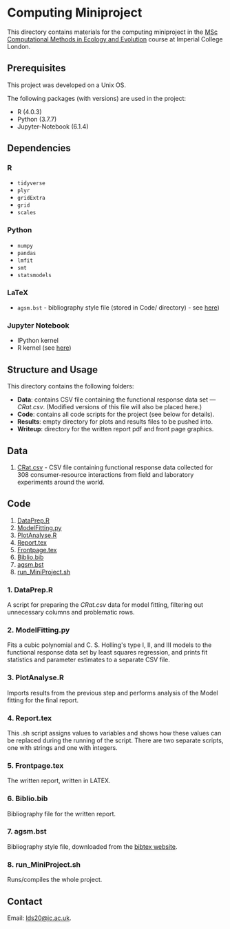 # Computing Miniproject

This directory contains materials for the computing miniproject in the [MSc Computational Methods in Ecology and Evolution](https://www.imperial.ac.uk/study/pg/life-sciences/computational-methods-ecology-evolution/) course at Imperial College London.

## Prerequisites

This project was developed on a Unix OS.

The following packages (with versions) are used in the project:
* R (4.0.3)
* Python (3.7.7)
* Jupyter-Notebook (6.1.4)

## Dependencies

### R
* `tidyverse` 
* `plyr` 
* `gridExtra`
* `grid`
* `scales`

### Python
* `numpy`
* `pandas`  
* `lmfit`
* `smt`
* `statsmodels`

### LaTeX
* `agsm.bst` - bibliography style file (stored in Code/ directory) - see [here](http://ftp.math.utah.edu/pub/tex/bibtex/agsm.bst))

### Jupyter Notebook
* IPython kernel
* R kernel (see [here](https://github.com/IRkernel/IRkernel))

## Structure and Usage

This directory contains the following folders:
* **Data**: contains CSV file containing the functional response data set — 
*CRat.csv*. (Modified versions of this file will also be placed here.)
* **Code**: contains all code scripts for the project (see below for details).
* **Results**: empty directory for plots and results files to be pushed into.
* **Writeup**: directory for the written report pdf and front page graphics.

## Data
1. [CRat.csv](https://github.com/ldswaby/CMEECourseWork/blob/master/MiniProject/Data/CRat.csv) - CSV file containing functional response data collected for 308 consumer-resource interactions from field and laboratory experiments around the world.

## Code
1. [DataPrep.R](https://github.com/ldswaby/CMEECourseWork/blob/master/MiniProject/Code/DataPrep.R)
2. [ModelFitting.py](https://github.com/ldswaby/CMEECourseWork/blob/master/MiniProject/Code/ModelFitting.py)
3. [PlotAnalyse.R](https://github.com/ldswaby/CMEECourseWork/blob/master/MiniProject/Code/PlotAnalyse.R)
4. [Report.tex](https://github.com/ldswaby/CMEECourseWork/blob/master/MiniProject/Code/Report.tex)
5. [Frontpage.tex](https://github.com/ldswaby/CMEECourseWork/blob/master/MiniProject/Code/Frontpage.tex)
6. [Biblio.bib](https://github.com/ldswaby/CMEECourseWork/blob/master/MiniProject/Code/Biblio.bib)
7. [agsm.bst](https://github.com/ldswaby/CMEECourseWork/blob/master/MiniProject/Code/agsm.bst)
8. [run_MiniProject.sh](https://github.com/ldswaby/CMEECourseWork/blob/master/MiniProject/Code/run_MiniProject.sh)

### 1. DataPrep.R

A script for preparing the *CRat.csv* data for model fitting, filtering out unnecessary columns and problematic rows.

### 2. ModelFitting.py

Fits a cubic polynomial and C. S. Holling's type I, II, and III models to the functional response data set by least squares regression,
and prints fit statistics and parameter estimates to a separate CSV file.

### 3. PlotAnalyse.R

Imports results from the previous step and performs analysis of the Model fitting for the final report.

### 4. Report.tex

This .sh script assigns values to variables and shows how these values can be replaced during the running of the script. There are two separate scripts, one with strings and one with integers.

### 5. Frontpage.tex

The written report, written in LATEX.

### 6. Biblio.bib

Bibliography file for the written report.

### 7. agsm.bst

Bibliography style file, downloaded from the [bibtex website](http://ftp.math.utah.edu/pub/tex/bibtex/agsm.bst).

### 8. run_MiniProject.sh

Runs/compiles the whole project. 

## Contact

Email: <lds20@ic.ac.uk>.